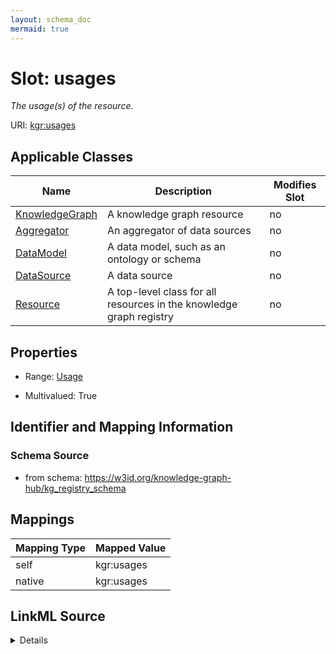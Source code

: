 ```yaml
---
layout: schema_doc
mermaid: true
---
```




# Slot: usages


_The usage(s) of the resource._





URI: [kgr:usages](https://w3id.org/bridge2ai/data-sheets-schema/usages)



<!-- no inheritance hierarchy -->





## Applicable Classes

| Name | Description | Modifies Slot |
| --- | --- | --- |
| [KnowledgeGraph](KnowledgeGraph.html) | A knowledge graph resource |  no  |
| [Aggregator](Aggregator.html) | An aggregator of data sources |  no  |
| [DataModel](DataModel.html) | A data model, such as an ontology or schema |  no  |
| [DataSource](DataSource.html) | A data source |  no  |
| [Resource](Resource.html) | A top-level class for all resources in the knowledge graph registry |  no  |







## Properties

* Range: [Usage](Usage.html)

* Multivalued: True





## Identifier and Mapping Information







### Schema Source


* from schema: https://w3id.org/knowledge-graph-hub/kg_registry_schema




## Mappings

| Mapping Type | Mapped Value |
| ---  | ---  |
| self | kgr:usages |
| native | kgr:usages |




## LinkML Source

<details>
```yaml
name: usages
description: The usage(s) of the resource.
from_schema: https://w3id.org/knowledge-graph-hub/kg_registry_schema
rank: 1000
alias: usages
owner: Resource
domain_of:
- Resource
range: Usage
multivalued: true
inlined: true
inlined_as_list: true

```
</details>
